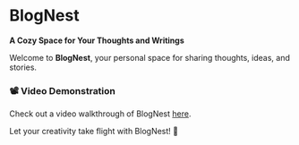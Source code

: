 # BlogNest  
**A Cozy Space for Your Thoughts and Writings**  

Welcome to **BlogNest**, your personal space for sharing thoughts, ideas, and stories.  

### 📽 Video Demonstration  
Check out a video walkthrough of BlogNest [here](https://drive.google.com/file/d/1S1PR2no3wkkTUk42K-bXUujVaf2V1MP2/view?usp=sharing).  

Let your creativity take flight with BlogNest! 🚀
